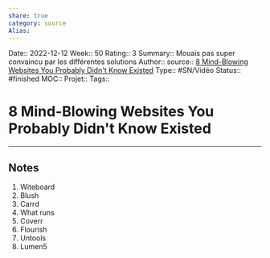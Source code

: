 ```yaml
---
share: true 
category: source
Alias:
---
```

Date:: 2022-12-12
Week:: 50
Rating:: 3
Summary:: Mouais pas super convaincu par les différentes solutions
Author::
source:: [8 Mind-Blowing Websites You Probably Didn't Know Existed](https://www.youtube.com/watch?v=PiYS3PMXOjc&list=WL&index=2&t=5s)
Type:: #SN/Vidéo 
Status:: #finished 
MOC::
Projet:: 
Tags:: 

# 8 Mind-Blowing Websites You Probably Didn't Know Existed


***

## Notes

1. Witeboard 
2. Blush 
3. Carrd
4. What runs
5. Coverr
6. Flourish
7. Untools
8. Lumen5
